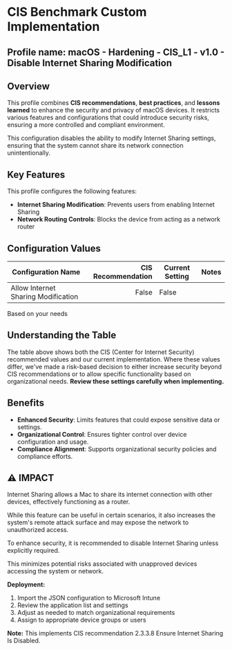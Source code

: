 # CIS Benchmark Custom Implementation
## Profile name: macOS - Hardening - CIS_L1 - v1.0 - Disable Internet Sharing Modification

## Overview
This profile combines **CIS recommendations**, **best practices**, and **lessons learned** to enhance the security and privacy of macOS devices. 
It restricts various features and configurations that could introduce security risks, ensuring a more controlled and compliant environment.  

This configuration disables the ability to modify Internet Sharing settings, ensuring that the system cannot share its network connection unintentionally.

## Key Features  
This profile configures the following features:  

- **Internet Sharing Modification**: Prevents users from enabling Internet Sharing
- **Network Routing Controls**: Blocks the device from acting as a network router

## Configuration Values  
| Configuration Name | CIS Recommendation | Current Setting | Notes |
|-------------------|--------------------:|-----------------|-------|
| Allow Internet Sharing Modification | False | False | |

Based on your needs

## Understanding the Table
The table above shows both the CIS (Center for Internet Security) recommended values and our current implementation. Where these values differ, we've made a risk-based decision to either increase security beyond CIS recommendations or to allow specific functionality based on organizational needs. **Review these settings carefully when implementing.**

## Benefits  
- **Enhanced Security**: Limits features that could expose sensitive data or settings.  
- **Organizational Control**: Ensures tighter control over device configuration and usage.  
- **Compliance Alignment**: Supports organizational security policies and compliance efforts.

## ⚠️  IMPACT
Internet Sharing allows a Mac to share its internet connection with other devices, effectively functioning as a router. 

While this feature can be useful in certain scenarios, it also increases the system's remote attack surface and may expose the network to unauthorized access.

To enhance security, it is recommended to disable Internet Sharing unless explicitly required. 

This minimizes potential risks associated with unapproved devices accessing the system or network.

**Deployment:**
1. Import the JSON configuration to Microsoft Intune
2. Review the application list and settings
3. Adjust as needed to match organizational requirements
4. Assign to appropriate device groups or users

**Note:** This implements CIS recommendation 2.3.3.8 Ensure Internet Sharing Is Disabled.